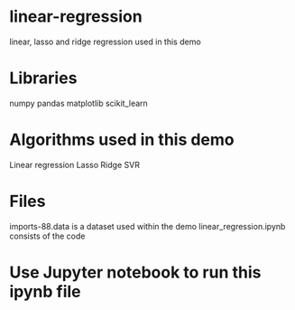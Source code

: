# linear-regression
linear, lasso and ridge regression used in this demo
# Libraries 
numpy
pandas
matplotlib
scikit_learn
# Algorithms used in this demo
Linear regression
Lasso
Ridge
SVR
# Files
imports-88.data is a dataset used within the demo
linear_regression.ipynb consists of the code
# Use Jupyter notebook to run this ipynb file
